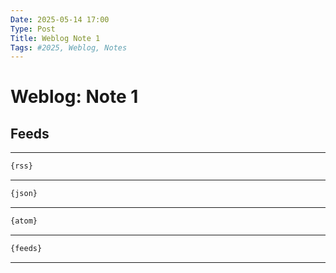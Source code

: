```yaml
---
Date: 2025-05-14 17:00
Type: Post
Title: Weblog Note 1
Tags: #2025, Weblog, Notes
---
```


# Weblog: Note 1

## Feeds

---

```html
{rss}
```

---

```html
{json}
```

---

```html
{atom}
```

---

```html
{feeds}
```

---
